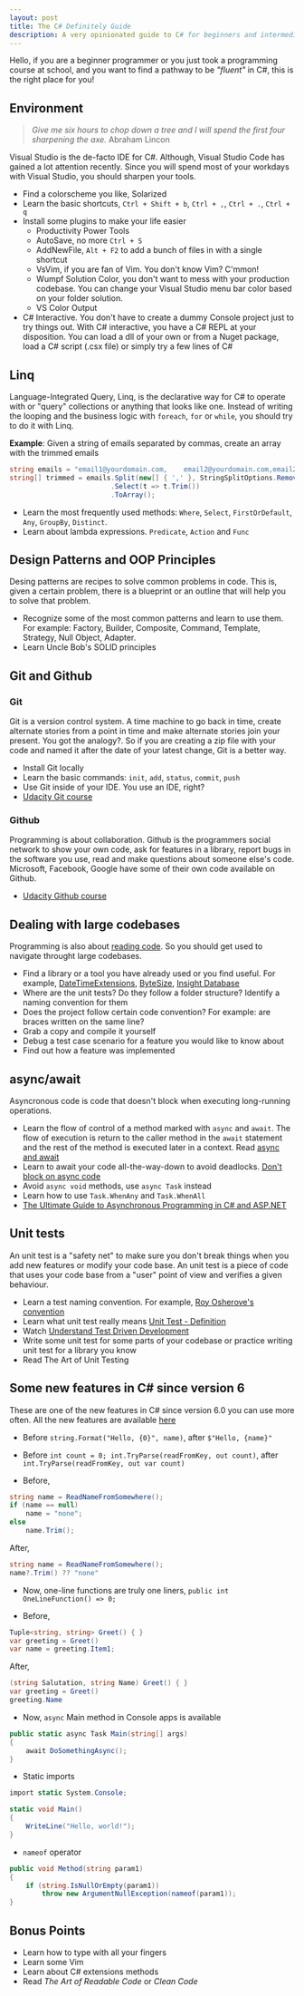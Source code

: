 ```yaml
---
layout: post
title: The C# Definitely Guide
description: A very opinionated guide to C# for beginners and intermediate developers
---
```


Hello, if you are a beginner programmer or you just took a programming course at school, and you want to find a pathway to be _"fluent"_ in C#, this is the right place for you!

## Environment
	
> _Give me six hours to chop down a tree and I will spend the first four sharpening the axe._ Abraham Lincon

Visual Studio is the de-facto IDE for C#. Although, Visual Studio Code has gained a lot attention recently. Since you will spend most of your workdays with Visual Studio, you should sharpen your tools.

* Find a colorscheme you like, Solarized
* Learn the basic shortcuts, `Ctrl + Shift + b`, `Ctrl + ,`, `Ctrl + .`, `Ctrl + q`
* Install some plugins to make your life easier
	* Productivity Power Tools
	* AutoSave, no more `Ctrl + S`
	* AddNewFile, `Alt + F2` to add a bunch of files in with a single shortcut
	* VsVim, if you are fan of Vim. You don't know Vim? C'mmon!
	* Wumpf Solution Color, you don't want to mess with your production codebase. You can change your Visual Studio menu bar color based on your folder solution.
	* VS Color Output
* C# Interactive. You don't have to create a dummy Console project just to try things out. With C# interactive, you have a C# REPL at your disposition. You can load a dll of your own or from a Nuget package, load a C# script (.csx file) or simply try a few lines of C#

## Linq

Language-Integrated Query, Linq, is the declarative way for C# to operate with or "query" collections or anything that looks like one. Instead of writing the looping and the business logic with `foreach`, `for` or `while`, you should try to do it with Linq.

**Example**: Given a string of emails separated by commas, create an array with the trimmed emails

```csharp
string emails = "email1@yourdomain.com,    email2@yourdomain.com,email2@yourdomain.com";
string[] trimmed = emails.Split(new[] { ',' }, StringSplitOptions.RemoveEmptyEntries)
                         .Select(t => t.Trim())
                         .ToArray();

```

* Learn the most frequently used methods: `Where`, `Select`, `FirstOrDefault`, `Any`, `GroupBy`, `Distinct`.
* Learn about lambda expressions. `Predicate`, `Action` and `Func`

## Design Patterns and OOP Principles

Desing patterns are recipes to solve common problems in code. This is, given a certain problem, there is a blueprint or an outline that will help you to solve that problem.

* Recognize some of the most common patterns and learn to use them. For example: Factory, Builder, Composite, Command, Template, Strategy, Null Object, Adapter.
* Learn Uncle Bob's SOLID principles

## Git and Github

### Git

Git is a version control system. A time machine to go back in time, create alternate stories from a point in time and make alternate stories join your present. You got the analogy?. So if you are creating a zip file with your code and named it after the date of your latest change, Git is a better way.

* Install Git locally
* Learn the basic commands: `init`, `add`, `status`, `commit`, `push`
* Use Git inside of your IDE. You use an IDE, right?
* [Udacity Git course](https://www.udacity.com/course/version-control-with-git--ud123)

### Github

Programming is about collaboration. Github is the programmers social network to show your own code, ask for features in a library, report bugs in the software you use, read and make questions about someone else's code. Microsoft, Facebook, Google have some of their own code available on Github.

* [Udacity Github course](https://www.udacity.com/course/how-to-use-git-and-github--ud775)

## Dealing with large codebases

Programming is also about [reading code](https://changelog.com/posts/one-sure-fire-way-to-improve-your-coding). So you should get used to navigate throught large codebases.

* Find a library or a tool you have already used or you find useful. For example, [DateTimeExtensions](https://github.com/joaomatossilva/DateTimeExtensions), [ByteSize](https://github.com/omar/ByteSize), [Insight Database](https://github.com/jonwagner/Insight.Database)
* Where are the unit tests? Do they follow a folder structure? Identify a naming convention for them
* Does the project follow certain code convention? For example: are braces written on the same line?
* Grab a copy and compile it yourself
* Debug a test case scenario for a feature you would like to know about
* Find out how a feature was implemented

## async/await

Asyncronous code is code that doesn't block when executing long-running operations.

* Learn the flow of control of a method marked with `async` and `await`. The flow of execution is return to the caller method in the `await` statement and the rest of the method is executed later in a context. Read [async and await](http://blog.stephencleary.com/2012/02/async-and-await.html)
* Learn to await your code all-the-way-down to avoid deadlocks. [Don't block on async code](http://blog.stephencleary.com/2012/07/dont-block-on-async-code.html)
* Avoid `async void` methods, use `async Task` instead
* Learn how to use `Task.WhenAny` and `Task.WhenAll`
* [The Ultimate Guide to Asynchronous Programming in C# and ASP.NET](https://exceptionnotfound.net/asynchronous-programming-in-asp-net-csharp-ultimate-guide/)

## Unit tests

An unit test is a "safety net" to make sure you don't break things when you add new features or modify your code base. An unit test is a piece of code that uses your code base from a "user" point of view and verifies a given behaviour.

* Learn a test naming convention. For example, [Roy Osherove's convention](http://osherove.com/blog/2005/4/3/naming-standards-for-unit-tests.html)
* Learn what unit test really means [Unit Test - Definition](http://artofunittesting.com/definition-of-a-unit-test/)
* Watch [Understand Test Driven Development](https://www.youtube.com/watch?v=q5Xd1tmIgec)
* Write some unit test for some parts of your codebase or practice writing unit test for a library you know
* Read The Art of Unit Testing

## Some new features in C# since version 6

These are one of the new features in C# since version 6.0 you can use more often. All the new features are available [here](https://docs.microsoft.com/en-us/dotnet/csharp/whats-new/)

* Before `string.Format("Hello, {0}", name)`, after `$"Hello, {name}"`

* Before `int count = 0; int.TryParse(readFromKey, out count)`, after `int.TryParse(readFromKey, out var count)`

* Before,

```csharp
string name = ReadNameFromSomewhere();
if (name == null)
	name = "none";
else
	name.Trim();
```

After,

```csharp
string name = ReadNameFromSomewhere();
name?.Trim() ?? "none"
```

* Now, one-line functions are truly one liners, `public int OneLineFunction() => 0;`

* Before,

```csharp
Tuple<string, string> Greet() { }
var greeting = Greet()
var name = greeting.Item1;
```

After,

```csharp
(string Salutation, string Name) Greet() { }
var greeting = Greet()
greeting.Name
```

* Now, `async` Main method in Console apps is available

```csharp
public static async Task Main(string[] args)
{
	await DoSomethingAsync();
}
```

* Static imports

```csharp
import static System.Console;

static void Main()
{
	WriteLine("Hello, world!");
}
```

* `nameof` operator

```csharp
public void Method(string param1)
{
    if (string.IsNullOrEmpty(param1))
        throw new ArgumentNullException(nameof(param1));
}
```

## Bonus Points

* Learn how to type with all your fingers
* Learn some Vim
* Learn about C# extensions methods
* Read _The Art of Readable Code_ or _Clean Code_



